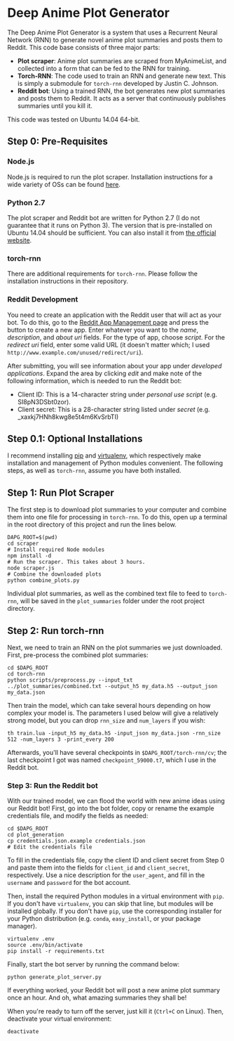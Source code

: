 # Deep Anime Plot Generator

The Deep Anime Plot Generator is a system that uses a Recurrent Neural Network (RNN) to generate novel anime plot summaries and posts them to Reddit. This code base consists of three major parts:

* **Plot scraper**: Anime plot summaries are scraped from MyAnimeList, and collected into a form that can be fed to the RNN for training.
* **Torch-RNN**: The code used to train an RNN and generate new text. This is simply a submodule for `torch-rnn` developed by Justin C. Johnson.
* **Reddit bot**: Using a trained RNN, the bot generates new plot summaries and posts them to Reddit. It acts as a server that continuously publishes summaries until you kill it.

This code was tested on Ubuntu 14.04 64-bit.


## Step 0: Pre-Requisites

### Node.js

Node.js is required to run the plot scraper. Installation instructions for a wide variety of OSs can be found [here](https://nodejs.org/en/download/package-manager/).

### Python 2.7

The plot scraper and Reddit bot are written for Python 2.7 (I do not guarantee that it runs on Python 3). The version that is pre-installed on Ubuntu 14.04 should be sufficient. You can also install it from [the official website](https://www.python.org/downloads/).

### torch-rnn

There are additional requirements for `torch-rnn`. Please follow the installation instructions in their repository.

### Reddit Development

You need to create an application with the Reddit user that will act as your bot. To do this, go to the [Reddit App Management page](https://www.reddit.com/prefs/apps/) and press the button to create a new app. Enter whatever you want to the _name_, _description_, and _about uri_ fields. For the type of app, choose _script_. For the _redirect uri_ field, enter some valid URL (it doesn't matter which; I used `http://www.example.com/unused/redirect/uri`).

After submitting, you will see information about your app under _developed applications_. Expand the area by clicking _edit_ and make note of the following information, which is needed to run the Reddit bot:

* Client ID: This is a 14-character string under _personal use script_ (e.g. SI8pN3DSbt0zor).
* Client secret: This is a 28-character string listed under _secret_ (e.g. _xaxkj7HNh8kwg8e5t4m6KvSrbTI)


## Step 0.1: Optional Installations

I recommend installing [pip](https://pip.pypa.io//en/latest/installing/) and [virtualenv](https://virtualenv.pypa.io/en/stable/installation/), which respectively make installation and management of Python modules convenient. The following steps, as well as `torch-rnn`, assume you have both installed.


## Step 1: Run Plot Scraper

The first step is to download plot summaries to your computer and combine them into one file for processing in `torch-rnn`. To do this, open up a terminal in the root directory of this project and run the lines below.

```
DAPG_ROOT=$(pwd)
cd scraper
# Install required Node modules
npm install -d
# Run the scraper. This takes about 3 hours.
node scraper.js
# Combine the downloaded plots
python combine_plots.py
```

Individual plot summaries, as well as the combined text file to feed to `torch-rnn`, will be saved in the `plot_summaries` folder under the root project directory.


## Step 2: Run torch-rnn

Next, we need to train an RNN on the plot summaries we just downloaded. First, pre-process the combined plot summaries:

```
cd $DAPG_ROOT
cd torch-rnn
python scripts/preprocess.py --input_txt ../plot_summaries/combined.txt --output_h5 my_data.h5 --output_json my_data.json
```

Then train the model, which can take several hours depending on how complex your model is. The parameters I used below will give a relatively strong model, but you can drop `rnn_size` and `num_layers` if you wish:

```
th train.lua -input_h5 my_data.h5 -input_json my_data.json -rnn_size 512 -num_layers 3 -print_every 200
```

Afterwards, you'll have several checkpoints in `$DAPG_ROOT/torch-rnn/cv`; the last checkpoint I got was named `checkpoint_59000.t7`, which I use in the Reddit bot.


### Step 3: Run the Reddit bot

With our trained model, we can flood the world with new anime ideas using our Reddit bot! First, go into the bot folder, copy or rename the example credentials file, and modify the fields as needed:

```
cd $DAPG_ROOT
cd plot_generation
cp credentials.json.example credentials.json
# Edit the credentials file
```

To fill in the credentials file, copy the client ID and client secret from Step 0 and paste them into the fields for `client_id` and `client_secret`, respectively. Use a nice description for the `user_agent`, and fill in the `username` and `password` for the bot account.

Then, install the required Python modules in a virtual environment with `pip`. If you don't have `virtualenv`, you can skip that line, but modules will be installed globally. If you don't have `pip`, use the corresponding installer for your Python distribution (e.g. `conda`, `easy_install`, or your package manager).

```
virtualenv .env
source .env/bin/activate
pip install -r requirements.txt
```

Finally, start the bot server by running the command below:

```
python generate_plot_server.py
```

If everything worked, your Reddit bot will post a new anime plot summary once an hour. And oh, what amazing summaries they shall be!

When you're ready to turn off the server, just kill it (`Ctrl+C` on Linux). Then, deactivate your virtual environment:

```
deactivate
```
